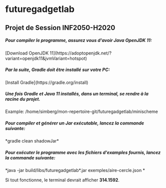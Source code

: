 <h1>futuregadgetlab</h1>
<h2>Projet de Session INF2050-H2020</h2>

<h5>Pour compiler le programme, assurez vous d'avoir Java OpenJDK 11:</h5>
[Download OpenJDK 11](https://adoptopenjdk.net/?variant=openjdk11&jvmVariant=hotspot)

<h5>Par la suite, Gradle doit être installé sur votre PC:</h5>
[Install Gradle](https://gradle.org/install)

<h5>Une fois Gradle et Java 11 installés, dans un terminal, se rendre à la racine du projet.</h5>
Example: /home/simberg/mon-repertoire-git/futuregadgetlab/minischeme

<h5>Pour compiler et générer un Jar exécutable, lancez la commande suivante:</h5>
*gradle clean shadowJar*

<h5>Pour exécuter le programme avec les fichiers d'examples fournis, lancez la commande suivante:</h5>
*java -jar build/libs/futuregadgetlab*.jar exemples/aire-cercle.json *

Si tout fonctionne, le terminal devrait afficher **314.1592**.

